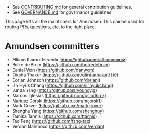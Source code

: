 * See [CONTRIBUTING.md](CONTRIBUTING.md) for general contribution guidelines.
* See [GOVERNANCE.md](GOVERNANCE.md) for governance guidelines.

This page lists all the maintainers for Amundsen.  This can be used for
routing PRs, questions, etc. to the right place.

# Amundsen committers
- Allison Suarez Miranda (https://github.com/allisonsuarez)
- Bolke de Bruin (https://github.com/bolkedebruin)
- Daniel Won (https://github.com/danwom)
- Diksha Thakur (https://github.com/dikshathakur3119)
- Dorian Johnson (https://github.com/dorianj)
- Jin Hyuk Chang (https://github.com/jinhyukchang)
- Junda Yang (https://github.com/youngyjd)
- Marcos Iglesias (https://github.com/golodhros)
- Mariusz Gorski (https://github.com/mgorsk1)
- Mark Grover (https://github.com/markgrover)
- Shenghu Yang (https://github.com/shenghuy)
- Tamika Tannis (https://github.com/ttannis)
- Tao Feng (https://github.com/feng-tao)
- Verdan Mahmood (https://github.com/verdan)
